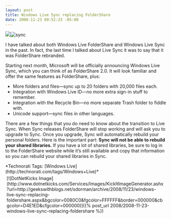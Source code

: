 ```yaml
---
layout: post
title: Windows Live Sync replacing FolderShare
date: 2008-11-23 09:52:23 -05:00
---
```


![](http://www.liveside.net/Images/logos/foldershare%20beta%20logo.png)![sync](http://gwb.blob.core.windows.net/sdorman/WindowsLiveWriter/WindowsLiveSync_8F44/sync_3.png "sync")

I have talked about both Windows Live FolderShare and Windows Live Sync in the past. In fact, the last time I talked about Live Sync it was to say that it was FolderShare rebranded.

Starting next month, Microsoft will be officially announcing Windows Live Sync, which you can think of as FolderShare 2.0. It will look familiar and offer the same features as FolderShare, plus:

*   More folders and files—sync up to 20 folders with 20,000 files each. 
*   Integration with Windows Live ID—no more extra sign-in stuff to remember. 
*   Integration with the Recycle Bin—no more separate Trash folder to fiddle with. 
*   Unicode support—sync files in other languages.  

There are a few things that you do need to know about the transition to Live Sync. When Sync releases FolderShare will stop working and will ask you to upgrade to Sync. Once you upgrade, Sync will automatically rebuild your personal folders. Here is the important part: **Sync will not be able to rebuild your shared libraries.** If you have a lot of shared libraries, be sure to log in to the FolderShare website while it’s still available and copy that information so you can rebuild your shared libraries in Sync.
  <div style="padding-bottom: 0px; margin: 0px; padding-left: 0px; padding-right: 0px; display: inline; float: none; padding-top: 0px" id="scid:0767317B-992E-4b12-91E0-4F059A8CECA8:47a546d4-3397-4785-961d-1d4c93993caf" class="wlWriterSmartContent">*Technorati Tags: [Windows Live](http://technorati.com/tags/Windows+Live)*</div><div class="wlWriterHeaderFooter" style="text-align:left; margin:0px; padding:4px 4px 4px 4px;">[![DotNetKicks Image](http://www.dotnetkicks.com/Services/Images/KickItImageGenerator.ashx?url=http://geekswithblogs.net/sdorman/archive/2008/11/23/windows-live-sync-replacing-foldershare.aspx&bgcolor=0080C0&fgcolor=FFFFFF&border=000000&cbgcolor=D4E1ED&cfgcolor=000000)]({% post_url 2008/2008-11-23-windows-live-sync-replacing-foldershare %})</div>
